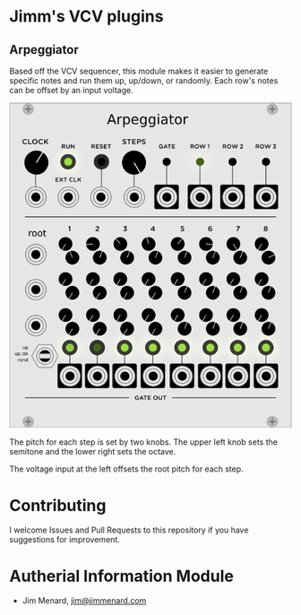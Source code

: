 # Jimm's VCV plugins

## Arpeggiator

Based off the VCV sequencer, this module makes it easier to generate
specific notes and run them up, up/down, or randomly. Each row's notes can
be offset by an input voltage.

![Arpeggiator panel](docs/arpeggiator.png)

The pitch for each step is set by two knobs. The upper left knob sets the
semitone and the lower right sets the octave.

The voltage input at the left offsets the root pitch for each step.

# Contributing

I welcome Issues and Pull Requests to this repository if you have
suggestions for improvement.

# Autherial Information Module

- Jim Menard, jim@jimmenard.com
